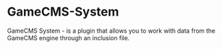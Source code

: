 # GameCMS-System
GameCMS System - is a plugin that allows you to work with data from the GameCMS engine through an inclusion file.
